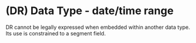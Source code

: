 # (DR) Data Type - date/time range

DR cannot be legally expressed when embedded within another data type. Its use is constrained to a segment field.
